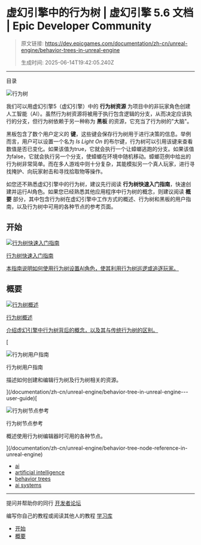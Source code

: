 # 虚幻引擎中的行为树 | 虚幻引擎 5.6 文档 | Epic Developer Community

> 原文链接: https://dev.epicgames.com/documentation/zh-cn/unreal-engine/behavior-trees-in-unreal-engine
> 
> 生成时间: 2025-06-14T19:42:05.240Z

---

目录

![行为树](https://dev.epicgames.com/community/api/documentation/image/18b950c2-e141-4762-b510-a2424345c03d?resizing_type=fill&width=1920&height=335)

我们可以用虚幻引擎5（虚幻引擎）中的 **行为树资源** 为项目中的非玩家角色创建人工智能（AI）。虽然行为树资源将被用于执行包含逻辑的分支，从而决定应该执行的分支，但行为树依赖于另一种称为 **黑板** 的资源，它充当了行为树的"大脑"。

黑板包含了数个用户定义的 **键**，这些键会保存行为树用于进行决策的信息。举例而言，用户可以设置一个名为 *Is Light On* 的布尔键，行为树可以引用该键来查看数值是否已变化。如果该值为true，它就会执行一个让蟑螂逃跑的分支。如果该值为false，它就会执行另一个分支，使蟑螂在环境中随机移动。蟑螂范例中给出的行为树非常简单。而在多人游戏中则十分复杂，其能模拟另一个真人玩家，进行寻找掩护、向玩家射击和寻找拾取物等操作。

如您还不熟悉虚幻引擎中的行为树，建议先行阅读 **行为树快速入门指南**，快速创建并运行AI角色。如果您已经熟悉其他应用程序中行为树的概念，则建议阅读 **概要** 部分，其中包含行为树在虚幻引擎中工作方式的概述、行为树和黑板的用户指南，以及行为树中可用的各种节点的参考页面。

## 开始

[](/documentation/zh-cn/unreal-engine/behavior-tree-in-unreal-engine---quick-start-guide)

[![行为树快速入门指南](https://d1iv7db44yhgxn.cloudfront.net/documentation/images/35704c4a-7a79-45a2-9927-72597c60ff5d/behavior-tree-qs-topic.png)](/documentation/zh-cn/unreal-engine/behavior-tree-in-unreal-engine---quick-start-guide)

[行为树快速入门指南](/documentation/zh-cn/unreal-engine/behavior-tree-in-unreal-engine---quick-start-guide)

[本指南说明如何使用行为树设置AI角色，使其利用行为树巡逻或追逐玩家。](/documentation/zh-cn/unreal-engine/behavior-tree-in-unreal-engine---quick-start-guide)

## 概要

[](/documentation/zh-cn/unreal-engine/behavior-tree-in-unreal-engine---overview)

[![行为树概述](https://d1iv7db44yhgxn.cloudfront.net/documentation/images/8d88261b-bb03-4673-9c44-10149641f101/behavior-tree-overview-anatomy-run-behavior-tree.png)](/documentation/zh-cn/unreal-engine/behavior-tree-in-unreal-engine---overview)

[行为树概述](/documentation/zh-cn/unreal-engine/behavior-tree-in-unreal-engine---overview)

[介绍虚幻引擎中行为树背后的概念，以及其与传统行为树的区别。](/documentation/zh-cn/unreal-engine/behavior-tree-in-unreal-engine---overview)

[

![行为树用户指南](https://d1iv7db44yhgxn.cloudfront.net/documentation/images/53d040b1-259c-4e5d-8a93-fdbb2c623932/behavior-tree-user-guide-topic.png)

行为树用户指南

描述如何创建和编辑行为树及行为树相关的资源。





](/documentation/zh-cn/unreal-engine/behavior-tree-in-unreal-engine---user-guide)[

![行为树节点参考](https://d1iv7db44yhgxn.cloudfront.net/documentation/images/6a808741-dc23-4eb3-859d-b05699c2611c/behavior-tree-nodes-topic.png)

行为树节点参考

概述使用行为树编辑器时可用的各种节点。





](/documentation/zh-cn/unreal-engine/behavior-tree-node-reference-in-unreal-engine)

-   [ai](https://dev.epicgames.com/community/search?query=ai)
-   [artificial intelligence](https://dev.epicgames.com/community/search?query=artificial%20intelligence)
-   [behavior trees](https://dev.epicgames.com/community/search?query=behavior%20trees)
-   [ai systems](https://dev.epicgames.com/community/search?query=ai%20systems)

* * *

提问并帮助你的同行 [开发者论坛](https://forums.unrealengine.com/categories?tag=unreal-engine)

编写你自己的教程或阅读其他人的教程 [学习库](https://dev.epicgames.com/community/unreal-engine/learning)

-   [开始](/documentation/zh-cn/unreal-engine/behavior-trees-in-unreal-engine#%E5%BC%80%E5%A7%8B)
-   [概要](/documentation/zh-cn/unreal-engine/behavior-trees-in-unreal-engine#%E6%A6%82%E8%A6%81)